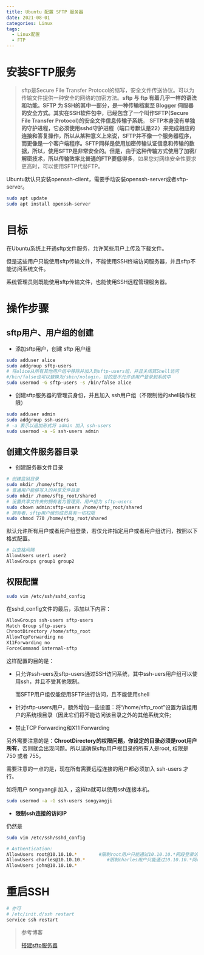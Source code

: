 ```yaml
---
title: Ubuntu 配置 SFTP 服务器
date: 2021-08-01
categories: Linux
tags: 
  - Linux配置
  - FTP
---
```




# 安装SFTP服务

>sftp是Secure File Transfer Protocol的缩写，安全文件传送协议。可以为传输文件提供一种安全的网络的加密方法。**sftp 与 ftp 有着几乎一样的语法和功能。**SFTP 为 SSH的其中一部分，是一种传输档案至 Blogger 伺服器的安全方式。其实**在SSH软件包中，已经包含了一个叫作SFTP(Secure File Transfer Protocol)的安全文件信息传输子系统**。 **SFTP本身没有单独的守护进程，它必须使用sshd守护进程（端口号默认是22）来完成相应的连接和答复操作，所以从某种意义上来说，SFTP并不像一个服务器程序，而更像是一个客户端程序。**SFTP同样是使用加密传输认证信息和传输的数据，所以，使用SFTP是非常安全的。但是**，由于这种传输方式使用了加密/解密技术，所以传输效率比普通的FTP要低得多**，如果您对网络安全性要求更高时，可以使用SFTP代替FTP。



Ubuntu默认只安装openssh-client，需要手动安装openssh-server或者sftp-server。

```bash
sudo apt update
sudo apt install openssh-server
```



# 目标

在Ubuntu系统上开通sftp文件服务，允许某些用户上传及下载文件。

但是这些用户只能使用sftp传输文件，不能使用SSH终端访问服务器，并且sftp不能访问系统文件。

系统管理员则既能使用sftp传输文件，也能使用SSH远程管理服务器。



# 操作步骤

## sftp用户、用户组的创建
+ 添加sftp用户，创建 sftp 用户组

```bash
sudo adduser alice
sudo addgroup sftp-users
# 将alice从所有其他用户组中移除并加入到sftp-users组，并且关闭其Shell访问
#/bin/false也可以替换为/sbin/nologin，目的是不允许该用户登录到系统中
sudo usermod -G sftp-users -s /bin/false alice
```



+ 创建sftp服务器的管理员身份，并且加入 ssh用户组（不限制他的shell操作权限）

```bash
sudo adduser admin
sudo addgroup ssh-users
# -a 表示以追加形式将 admin 加入 ssh-users 
sudo usermod -a -G ssh-users admin
```


## 创建文件服务器目录
+ 创建服务器文件目录

```bash
# 创建监狱目录
sudo mkdir /home/sftp_root
# 普通用户能够写入的共享文件目录
sudo mkdir /home/sftp_root/shared
# 设置共享文件夹的拥有者为管理员、用户组为 sftp-users
sudo chown admin:sftp-users /home/sftp_root/shared
# 拥有者、sftp用户组的成员具有一切权限
sudo chmod 770 /home/sftp_root/shared
```



默认允许所有用户或者用户组登录，若仅允许指定用户或者用户组访问，按照以下格式配置。
```bash
# 以空格间隔
AllowUsers user1 user2 
AllowGroups group1 group2 
```

## 权限配置
```bash
sudo vim /etc/ssh/sshd_config
```

在sshd_config文件的最后，添加以下内容：

```bash
AllowGroups ssh-users sftp-users
Match Group sftp-users
ChrootDirectory /home/sftp_root
AllowTcpForwarding no
X11Forwarding no
ForceCommand internal-sftp
```

这样配置的目的是：

+ 只允许ssh-uers及sftp-users通过SSH访问系统，其中ssh-uers用户组可以使用ssh，并且不受其他限制。

  而SFTP用户组仅能使用SFTP进行访问，且不能使用shell

+ 针对sftp-users用户，额外增加一些设置：将“/home/sftp_root”设置为该组用户的系统根目录（因此它们将不能访问该目录之外的其他系统文件;

+ 禁止TCP Forwarding和X11 Forwarding

另外需要注意的是：**ChrootDirectory的权限问题，你设定的目录必须是root用户所有**，否则就会出现问题。所以请确保sftp用户根目录的所有人是root, 权限是 750 或者 755。



需要注意的一点的是，现在所有需要远程连接的用户都必须加入 ssh-users 才行。

如将用户 songyangji 加入 ，这样ta就可以使用ssh连接本机。

```bash
sudo usermod -a -G ssh-users songyangji
```

+ **限制ssh连接的访问IP**

仍然是

```bash
sudo vim /etc/ssh/sshd_config
```



```bash
# Authentication:
AllowUsers root@10.10.10.*        #限制root用户只能通过10.10.10.*网段登录访问
AllowUsers charles@10.10.10.*        #限制charles用户只能通过10.10.10.*网段登录访问
AllowUsers john@10.10.10.*
```


# 重启SSH

```bash
# 亦可
# /etc/init.d/ssh restart
service ssh restart
```





> 参考博客
>
> [搭建sftp服务器](https://www.jianshu.com/p/6b588a712513)
